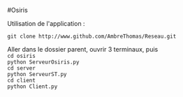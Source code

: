 #Osiris  

Utilisation de l'application :  

`git clone http://www.github.com/AmbreThomas/Reseau.git`  

Aller dans le dossier parent, ouvrir 3 terminaux, puis  
`cd osiris`  
`python ServeurOsiris.py`  
`cd server`  
`python ServeurST.py`  
`cd client`  
`python Client.py`  


